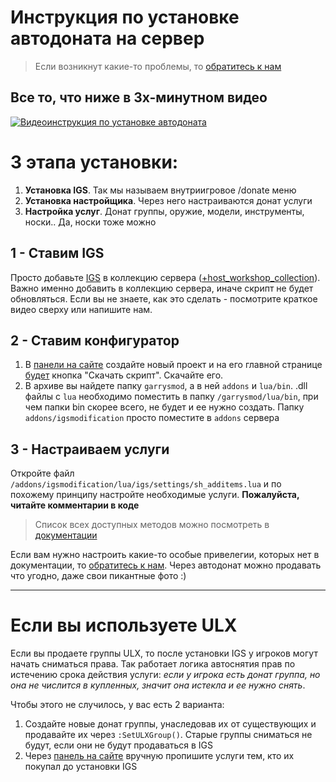 # Инструкция по установке автодоната на сервер
> Если возникнут какие-то проблемы, то [обратитесь к нам](https://gm-donate.ru/support)

## Все то, что ниже в 3х-минутном видео
[![Видеоинструкция по установке автодоната](https://img.qweqwe.ovh/1579629026184.png)](https://www.youtube.com/watch?v=Ei9kwlOH2VY)

# 3 этапа установки:
1. **Установка IGS**. Так мы называем внутриигровое /donate меню
2. **Установка настройщика**. Через него настраиваются донат услуги
3. **Настройка услуг**. Донат группы, оружие, модели, инструменты, носки.. Да, носки тоже можно

## 1 - Ставим IGS
Просто добавьте [IGS](https://steamcommunity.com/sharedfiles/filedetails/?id=1975134641) в коллекцию сервера ([+host_workshop_collection](https://wiki.garrysmod.com/page/Workshop_for_Dedicated_Servers)). Важно именно добавить в коллекцию сервера, иначе скрипт не будет обновляться. Если вы не знаете, как это сделать - посмотрите краткое видео сверху или напишите нам.

## 2 - Ставим конфигуратор
1. В [панели на сайте](https://gm-donate.ru/panel) создайте новый проект и на его главной странице [будет](https://img.qweqwe.ovh/1579627010745.png) кнопка "Скачать скрипт". Скачайте его.
2. В архиве вы найдете папку `garrysmod`, а в ней `addons` и `lua/bin`. .dll файлы с `lua` необходимо поместить в папку `/garrysmod/lua/bin`, при чем папки bin скорее всего, не будет и ее нужно создать. Папку `addons/igsmodification` просто поместите в `addons` сервера

## 3 - Настраиваем услуги
Откройте файл `/addons/igsmodification/lua/igs/settings/sh_additems.lua` и по похожему принципу настройте необходимые услуги. **Пожалуйста, читайте комментарии в коде**

> Список всех доступных методов можно посмотреть в [документации](https://gm-donate.ru/docs)

Если вам нужно настроить какие-то особые привелегии, которых нет в документации, то [обратитесь к нам](https://gm-donate.ru/support). Через автодонат можно продавать что угодно, даже свои пикантные фото :)

---

# Если вы используете ULX
Если вы продаете группы ULX, то после установки IGS у игроков могут начать сниматься права. Так работает логика автоснятия прав по истечению срока действия услуги: _если у игрока есть донат группа, но она не числится в купленных, значит она истекла и ее нужно снять_.

Чтобы этого не случилось, у вас есть 2 варианта:
1. Создайте новые донат группы, унаследовав их от существующих и продавайте их через `:SetULXGroup()`. Старые группы сниматься не будут, если они не будут продаваться в IGS
2. Через [панель на сайте](https://gm-donate.ru/panel/statistics/purchases) вручную пропишите услуги тем, кто их покупал до установки IGS
